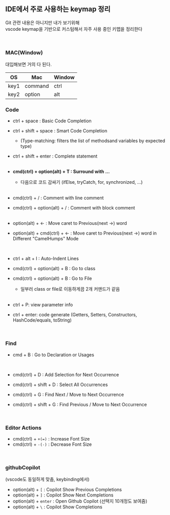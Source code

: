 ## IDE에서 주로 사용하는 keymap 정리

Git 관련 내용은 아니지만 내가 보기위해  
vscode keymap을 기반으로 커스텀해서 자주 사용 중인 키맵을 정리한다

<br>

### MAC(Window)

대입해보면 거의 다 된다.

| OS   | Mac     | Window |
|------|---------|--------|
| key1 | command | ctrl   |
| key2 | option  | alt    |

### Code

- ctrl + space : Basic Code Completion
- ctrl + shift + space : Smart Code Completion
  - (Type-matching: filters the list of methodsand variables by expected type)
- ctrl + shift + enter : Complete statement  
  <br>
- **cmd(ctrl) + option(alt) + T : Surround with ...**

  - 다음으로 코드 감싸기 (ifElse, tryCatch, for, synchronized, ...)

  <br>

- cmd(ctrl) + / : Comment with line comment
- cmd(ctrl) + option(alt) + / : Comment with block comment  
  <br>

- option(alt) + <- : Move caret to Previous(next ->) word
- option(alt) + cmd(ctrl) + <- : Move caret to Previous(next ->) word in Different "CamelHumps" Mode

  <br>

- ctrl + alt + I : Auto-Indent Lines
- cmd(ctrl) + option(alt) + B : Go to class
- cmd(ctrl) + option(alt) + B : Go to File

  - 일부러 class or file로 이동하게끔 2개 커맨드가 같음

  <br>

- ctrl + P: view parameter info
- ctrl + enter: code generate (Getters, Setters, Constructors, HashCode/equals, toString)

<br>

### Find

- cmd + B : Go to Declaration or Usages

  <br>

- cmd(ctrl) + D : Add Selection for Next Occurrence
- cmd(ctrl) + shift + D : Select All Occurrences
- cmd(ctrl) + G : Find Next / Move to Next Occurrence
- cmd(ctrl) + shift + G : Find Previous / Move to Next Occurrence

<br>

### Editor Actions

- cmd(ctrl) + `+(=)` : Increase Font Size
- cmd(ctrl) + `-(-)` : Decrease Font Size

<br>

### githubCopilot
(vscode도 동일하게 맞춤, keybinding에서)

- option(alt) + `[` : Copilot Show Previous Completions
- option(alt) + `]` : Copilot Show Next Completions
- option(alt) + `enter` : Open Github Copilot (선택지 10개정도 보여줌)
- option(alt) + `\` : Copilot Show Completions
